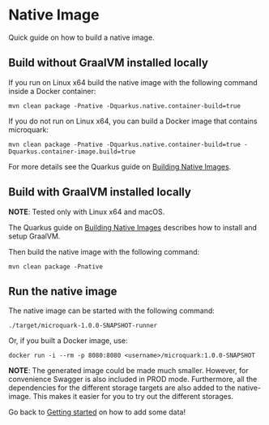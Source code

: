 # Native Image

Quick guide on how to build a native image.

## Build without GraalVM installed locally

If you run on Linux x64 build the native image with the following command inside a Docker container:
```shell script
mvn clean package -Pnative -Dquarkus.native.container-build=true
```

If you do not run on Linux x64, you can build a Docker image that contains microquark:
```shell script
mvn clean package -Pnative -Dquarkus.native.container-build=true -Dquarkus.container-image.build=true
```

For more details see the Quarkus guide on
[Building Native Images](https://quarkus.io/guides/building-native-image#container-runtime).

## Build with GraalVM installed locally

**NOTE**: Tested only with Linux x64 and macOS.

The Quarkus guide on
[Building Native Images](https://quarkus.io/guides/building-native-image#prerequisites-for-oracle-graalvm-ceee)
describes how to install and setup GraalVM.

Then build the native image with the following command:
```shell script
mvn clean package -Pnative
```

## Run the native image

The native image can be started with the following command:
```shell script
./target/microquark-1.0.0-SNAPSHOT-runner
```

Or, if you built a Docker image, use:
```shell script
docker run -i --rm -p 8080:8080 <username>/microquark:1.0.0-SNAPSHOT
```

**NOTE**: The generated image could be made much smaller. However, for convenience Swagger is also included in PROD
mode. Furthermore, all the dependencies for the different storage targets are also added to the native-image. This makes
it easier for you to try out the different storages.

Go back to [Getting started](HOWTO.md) on how to add some data!